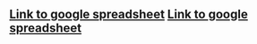 ##  [Link to google spreadsheet](https://docs.google.com/spreadsheets/d/1dA_wBqNWDIOsCDQ3zS3UU4P9a41NZBLSZdEYds8AEtQ/edit?usp=sharing)      [Link to google spreadsheet](https://docs.google.com/spreadsheets/d/1dA_wBqNWDIOsCDQ3zS3UU4P9a41NZBLSZdEYds8AEtQ/edit?usp=sharing)
